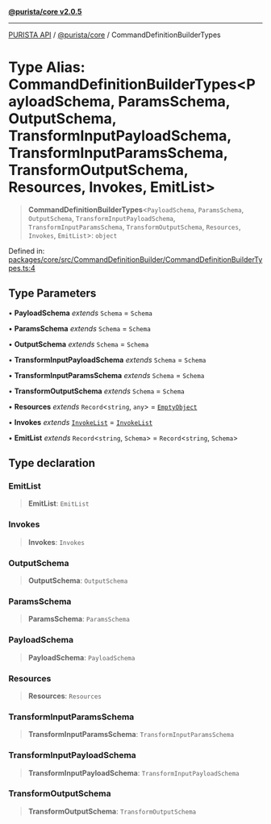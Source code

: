 [**@purista/core v2.0.5**](../README.md)

***

[PURISTA API](../../../packages.md) / [@purista/core](../README.md) / CommandDefinitionBuilderTypes

# Type Alias: CommandDefinitionBuilderTypes\<PayloadSchema, ParamsSchema, OutputSchema, TransformInputPayloadSchema, TransformInputParamsSchema, TransformOutputSchema, Resources, Invokes, EmitList\>

> **CommandDefinitionBuilderTypes**\<`PayloadSchema`, `ParamsSchema`, `OutputSchema`, `TransformInputPayloadSchema`, `TransformInputParamsSchema`, `TransformOutputSchema`, `Resources`, `Invokes`, `EmitList`\>: `object`

Defined in: [packages/core/src/CommandDefinitionBuilder/CommandDefinitionBuilderTypes.ts:4](https://github.com/puristajs/purista/blob/master/packages/core/src/CommandDefinitionBuilder/CommandDefinitionBuilderTypes.ts#L4)

## Type Parameters

• **PayloadSchema** *extends* `Schema` = `Schema`

• **ParamsSchema** *extends* `Schema` = `Schema`

• **OutputSchema** *extends* `Schema` = `Schema`

• **TransformInputPayloadSchema** *extends* `Schema` = `Schema`

• **TransformInputParamsSchema** *extends* `Schema` = `Schema`

• **TransformOutputSchema** *extends* `Schema` = `Schema`

• **Resources** *extends* `Record`\<`string`, `any`\> = [`EmptyObject`](EmptyObject.md)

• **Invokes** *extends* [`InvokeList`](InvokeList.md) = [`InvokeList`](InvokeList.md)

• **EmitList** *extends* `Record`\<`string`, `Schema`\> = `Record`\<`string`, `Schema`\>

## Type declaration

### EmitList

> **EmitList**: `EmitList`

### Invokes

> **Invokes**: `Invokes`

### OutputSchema

> **OutputSchema**: `OutputSchema`

### ParamsSchema

> **ParamsSchema**: `ParamsSchema`

### PayloadSchema

> **PayloadSchema**: `PayloadSchema`

### Resources

> **Resources**: `Resources`

### TransformInputParamsSchema

> **TransformInputParamsSchema**: `TransformInputParamsSchema`

### TransformInputPayloadSchema

> **TransformInputPayloadSchema**: `TransformInputPayloadSchema`

### TransformOutputSchema

> **TransformOutputSchema**: `TransformOutputSchema`
